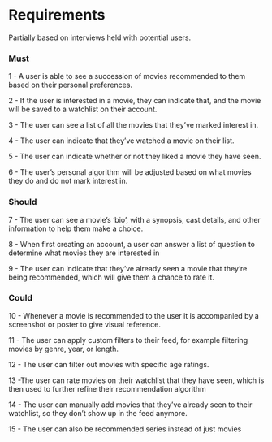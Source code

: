 # Requirements
Partially based on interviews held with potential users.

### Must

1 - A user is able to see a succession of movies recommended to them based on their personal preferences.

2 - If the user is interested in a movie, they can indicate that, and the movie will be saved to a watchlist on their account.

3 - The user can see a list of all the movies that they’ve marked interest in.

4 - The user can indicate that they’ve watched a movie on their list.

5 - The user can indicate whether or not they liked a movie they have seen.

6 - The user’s personal algorithm will be adjusted based on what movies they do and do not mark interest in.

### Should

7 - The user can see a movie’s ‘bio’, with a synopsis, cast details, and other information to help them make a choice.

8 - When first creating an account, a user can answer a list of question to determine what movies they are interested in

9 - The user can indicate that they’ve already seen a movie that they’re being recommended, which will give them a chance to rate it.

### Could

10 - Whenever a movie is recommended to the user it is accompanied by a screenshot or poster to give visual reference.

11 - The user can apply custom filters to their feed, for example filtering movies by genre, year, or length.

12 - The user can filter out movies with specific age ratings.

13 -The user can rate movies on their watchlist that they have seen, which is then used to further refine their recommendation algorithm

14 - The user can manually add movies that they’ve already seen to their watchlist, so they don’t show up in the feed anymore.

15 - The user can also be recommended series instead of just movies
